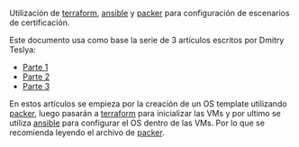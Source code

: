 Utilización de [terraform](src/terraform.md), [ansible](src/ansible.md) y [packer](src/packer.md) para configuración de escenarios de certificación.

Este documento usa como base la serie de 3 artículos escritos por Dmitry Teslya:
- [Parte 1](https://dteslya.engineer/blog/2018/12/20/automate-windows-vm-creation-and-configuration-in-vsphere-using-packer-terraform-and-ansible-part-1-of-3/)
- [Parte 2](https://dteslya.engineer/blog/2019/01/21/automate-windows-vm-creation-and-configuration-in-vsphere-using-packer-terraform-and-ansible-part-2-of-3/)
- [Parte 3](https://dteslya.engineer/blog/2019/02/19/automate-windows-vm-creation-and-configuration-in-vsphere-using-packer-terraform-and-ansible-part-3-of-3/)

En estos artículos se empieza por la creación de un OS template utilizando [packer](src/packer.md), luego pasarán a [terraform](src/terraform.md) para inicializar las VMs y por ultimo se utiliza [ansible](src/ansible.md) para configurar el OS dentro de las VMs.
Por lo que se recomienda leyendo el archivo de [packer](src/packer.md).
